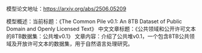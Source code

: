 模型论文地址：https://arxiv.org/abs/2506.05209

模型概述：当前标题：《The Common Pile v0.1: An 8TB Dataset of Public Domain and Openly Licensed Text》
中文文章标题：《公共领域和公开许可文本的8TB数据集：公共堆v0.1》
文章内容：介绍了公共堆v0.1，一个包含8TB公共领域及开放许可文本的数据集，用于自然语言处理研究。
